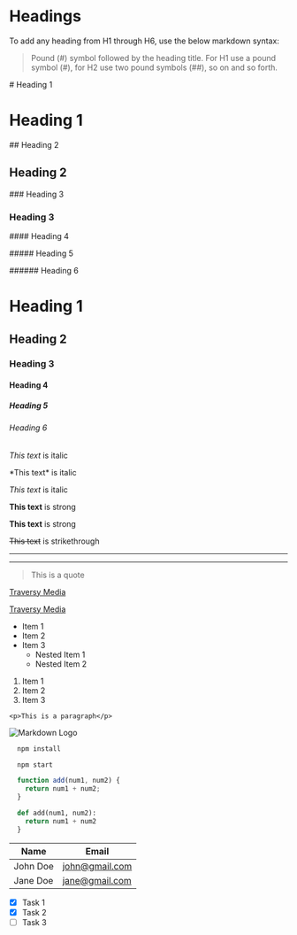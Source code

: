 <!-- Headings -->
# Headings
To add any heading from H1 through H6, use the below markdown syntax:

> Pound (#) symbol followed by the heading title. For H1 use a pound symbol (#), for H2 use two pound symbols (##), so on and so forth.

\# Heading 1
# Heading 1

\## Heading 2
## Heading 2

\### Heading 3
### Heading 3

\#### Heading 4

\##### Heading 5

\###### Heading 6
# Heading 1
## Heading 2
### Heading 3
#### Heading 4
##### Heading 5
###### Heading 6

<!-- Italics -->
*This  text* is italic

\*This  text\* is italic 

_This text_ is italic

<!-- Strong -->
**This text** is strong

__This text__ is strong

<!-- Strikethrough -->
~~This text~~ is strikethrough

<!-- Horizontal Rule -->

---

___

<!-- Blockquote -->
> This is a quote

<!-- Links -->
[Traversy Media](http://www.traversymedia.com)

[Traversy Media](http://www.traversymedia.com "Traversy Media")

<!-- Unordered List -->
* Item 1
* Item 2
* Item 3
    * Nested Item 1
    * Nested Item 2

<!-- Ordered List -->
1. Item 1
1. Item 2
1. Item 3

<!-- Inline Code Block -->
`<p>This is a paragraph</p>`

<!-- Images -->
![Markdown Logo](https://markdown-here.com/img/icon256.png)

<!-- Github Markdown -->

<!-- Code Blocks -->
```bash
  npm install

  npm start
```

```javascript
  function add(num1, num2) {
    return num1 + num2;
  }
```

```python
  def add(num1, num2):
    return num1 + num2
  }
```

<!-- Tables -->
| Name     | Email          |
| -------- | -------------- |
| John Doe | john@gmail.com |
| Jane Doe | jane@gmail.com |

<!-- Task Lists -->
* [x] Task 1
* [x] Task 2
* [ ] Task 3